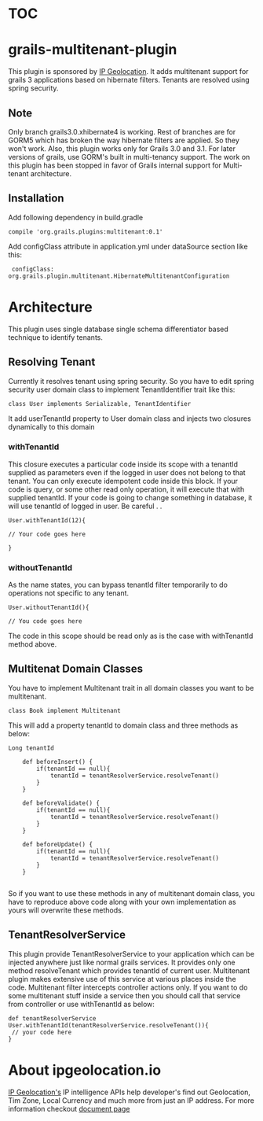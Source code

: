 ﻿# TOC


# grails-multitenant-plugin
This plugin is sponsored by [IP Geolocation](https://ipgeolocation.io). It adds multitenant support for grails 3 applications based on hibernate filters. Tenants are resolved using spring security. 

## Note
Only branch grails3.0.xhibernate4 is working. Rest of branches are for GORM5 which has broken the way hibernate filters are applied. So they won't work. Also, this plugin works only for Grails 3.0 and 3.1. For later versions of grails, use GORM's built in multi-tenancy support. 
The work on this plugin has been stopped in favor of Grails internal support for Multi-tenant architecture.

## Installation

Add following dependency in build.gradle

```
compile 'org.grails.plugins:multitenant:0.1'
```
Add configClass attribute in application.yml under dataSource section like this:

```
 configClass: org.grails.plugin.multitenant.HibernateMultitenantConfiguration 
 ```

# Architecture

This plugin uses single database single schema differentiator based technique to identify tenants. 

## Resolving Tenant

Currently it resolves tenant using spring security. So you have to edit spring security user domain class to implement TenantIdentifier trait like this:

```
class User implements Serializable, TenantIdentifier
```
It add userTenantId property to User domain class and injects two closures dynamically to this domain

### withTenantId

This closure executes a particular code inside its scope with a tenantId supplied as parameters even if the logged in user does not belong to that tenant. You can only execute idempotent code inside this block. If your code is query, or some other read only operation, it will execute that with supplied tenantId. If your code is going to change something in database, it will use tenantId of logged in user. Be careful . .

```
User.withTenantId(12){

// Your code goes here

}

```

### withoutTenantId

As the name states, you can bypass tenantId filter temporarily to do operations not specific to any tenant.

```
User.withoutTenantId(){

// You code goes here

```

The code in this scope should be read only as is the case with withTenantId method above.
 
## Multitenat Domain Classes

You have to implement Multitenant trait in all domain classes you want to be multitenant.

```
class Book implement Multitenant
```

This will add a property tenantId to domain class and three methods as below:

```
Long tenantId

    def beforeInsert() {
        if(tenantId == null){
            tenantId = tenantResolverService.resolveTenant()
        }
    }

    def beforeValidate() {
        if(tenantId == null){
            tenantId = tenantResolverService.resolveTenant()
        }
    }

    def beforeUpdate() {
        if(tenantId == null){
            tenantId = tenantResolverService.resolveTenant()
        }
    }
    
```
So if you want to use these methods in any of multitenant domain class, you have to reproduce above code along with your own implementation as yours will overwrite these methods.

## TenantResolverService

This plugin provide TenantResolverService to your application which can be injected anywhere just like normal grails services. It provides only one method resolveTenant which provides tenantId of current user. Multitenant plugin makes extensive use of this service at various places inside the code. Multitenant filter intercepts controller actions only. If you want to do some multitenant stuff inside a service then you should call that service from controller or use withTenantId as below:

```
def tenantResolverService
User.withTenantId(tenantResolverService.resolveTenant()){
 // your code here
}
```

# About ipgeolocation.io
[IP Geolocation's](https://saasmax.com) IP intelligence APIs help developer's find out Geolocation, Tim Zone, Local Currency and much more from just an IP address. For more information checkout [document page](https://ipgeolocation.io)
